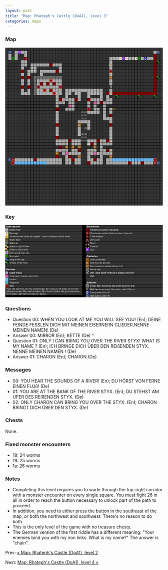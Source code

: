 ```yaml
---
layout: post
title: "Map: Rhateph's Castle (DoA1), level 3"
categories: maps
---
```


### Map

![Dungeons of Avalon, castle level 3 map](../images/doa1-t3.png "Castle level 3 map")

### Key

![Dungeons of Avalon, map key](../images/doa1-key.png "Map key")

### Questions

* Question 00: WHEN YOU LOOK AT ME YOU WILL SEE YOU! (En);
      DEINE FEINDE FESSLEN DICH MIT MEINEN EISERNERN GLIEDER.NENNE MEINEN NAMEN! (De)
* Answer 00: MIRROR (En);
      KETTE (De)
^
* Question 01: ONLY I CAN BRING YOU OVER THE RIVER STYX! WHAT IS MY NAME ? (En);
      ICH BRINGE DICH &Uuml;BER DEN REI&szlig;ENDEN STYX. NENNE MEINEN NAMEN ! (De)
* Answer 01: CHARON (En);
      CHARON (De)

### Messages

* 00: YOU HEAR THE SOUNDS OF A RIVER! (En);
      DU H&Ouml;RST VON FERNE EINEN FLU&szlig;! (De)
* 01: YOU ARE AT THE BANK OF THE RIVER STYX. (En);
      DU STEHST AM UFER DES REI&szlig;ENDEN STYX. (De)
* 02: ONLY CHARON CAN BRING YOU OVER THE STYX. (En);
      CHARON BRINGT DICH &Uuml;BER DEN STYX. (De)

### Chests

None.

### Fixed monster encounters

* 18: 24 worms
* 19: 25 worms
* 1a: 26 worms

### Notes

* Completing this level requires you to wade through the top-right corridor
  with a monster encounter on every single square. You must fight 26 in all
  in order to reach the button necessary to unlock part of the path to proceed.
* In addition, you need to either press the button in the southeast of the map,
  _or_ both the northwest and southwest. There's no reason to do both.
* This is the only level of the game with no treasure chests.
* The German version of the first riddle has a different meaning: "Your enemies
  bind you with my iron links. What is my name?" The answer is "chain".

Prev: [&laquo; Map: Rhateph's Castle (DoA1), level 2](doa1-castle2.html)

Next: [Map: Rhateph's Castle (DoA1), level 4 &raquo;](doa1-castle4.html)
